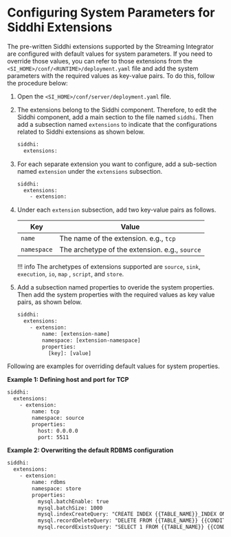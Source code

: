 # Configuring System Parameters for Siddhi Extensions

The pre-written Siddhi extensions supported by the Streaming Integrator are configured with default values for system 
parameters. If you need to override those values, you can refer to those extensions from the 
`<SI_HOME>/conf/<RUNTIME>/deployment.yaml` file and add the system parameters with the required values as key-value 
pairs. To do this, follow the procedure below:

1. Open the `<SI_HOME>/conf/server/deployment.yaml` file.    

2. The extensions belong to the Siddhi component. Therefore, to edit the Siddhi component, add a main section to the 
   file named `siddhi`. Then add a subsection named `extensions` to indicate that the configurations related to Siddhi 
   extensions as shown below.

   ``` xml
   siddhi:
     extensions:
   ```

3. For each separate extension you want to configure, add a sub-section named `extension` under the `extensions` subsection.
    ``` xml
    siddhi:
      extensions:
        - extension:
    ```

4. Under each `extension` subsection, add two key-value pairs as follows.

    | Key                                      | Value                                                                       |
    |------------------------------------------|-----------------------------------------------------------------------------|
    | `name`      | The name of the extension. e.g., `tcp` |
    | `namespace` | The archetype of the extension. e.g., `source` |

    !!! info
        The archetypes of extensions supported are `source`, `sink`, `execution`, `io`, `map` , `script`, and `store`.
    

5. Add a subsection named properties to overide the system properties. Then add the system properties with the required 
   values as key value pairs, as shown below.

    ``` xml
    siddhi: 
      extensions: 
        - extension: 
            name: [extension-name]
            namespace: [extension-namespace]
            properties: 
              [key]: [value]
    ```

Following are examples for overriding default values for system properties.

**Example 1: Defining host and port for TCP**

``` xml
siddhi: 
  extensions: 
    - extension: 
        name: tcp
        namespace: source
        properties: 
          host: 0.0.0.0
          port: 5511
```

**Example 2: Overwriting the default RDBMS configuration**

``` xml
siddhi:
  extensions:
    - extension:
        name: rdbms
        namespace: store
        properties:
          mysql.batchEnable: true
          mysql.batchSize: 1000
          mysql.indexCreateQuery: "CREATE INDEX {{TABLE_NAME}}_INDEX ON {{TABLE_NAME}} ({{INDEX_COLUMNS}})"
          mysql.recordDeleteQuery: "DELETE FROM {{TABLE_NAME}} {{CONDITION}}"
          mysql.recordExistsQuery: "SELECT 1 FROM {{TABLE_NAME}} {{CONDITION}} LIMIT 1"
```
